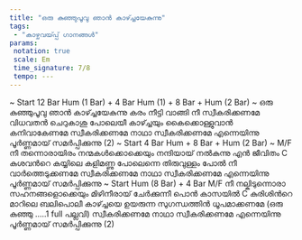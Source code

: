 ```yaml
---
title: "ഒരു കുഞ്ഞുപൂവു ഞാന്‍ കാഴ്ച്ചയേകുന്നു"
tags:
 - "കാഴ്ചവയ്‍പ്പ് ഗാനങ്ങൾ"
params:
 notation: true
 scale: Em
 time_signature: 7/8
 tempo: ---
---
```


~ Start 12 Bar Hum (1 Bar) + 4 Bar Hum (1) + 8 Bar + Hum (2 Bar) ~
ഒരു കുഞ്ഞുപൂവു ഞാന്‍ കാഴ്ച്ചയേകുന്നു
കരം നീട്ടി വാങ്ങി നീ സ്വീകരിക്കണമേ
വിധവതന്‍ ചെറുകാശു പോലെയീ കാഴ്ച്ചയും
കൈക്കൊള്ളുവാന്‍ കനിവാകേണമേ
സ്വീകരിക്കണമേ നാഥാ സ്വീകരിക്കണമേ
എന്നെയിന്നു പൂര്‍ണ്ണമായ് സമര്‍പ്പിക്കുന്നു (2)
~ Start 4 Bar Hum + 8 Bar + Hum (2 Bar) ~
M/F
നീ തന്നൊരായിരം നന്മകള്‍ക്കൊക്കെയും
നന്ദിയായ് നല്‍കുന്നു എന്‍ ജീവിതം
C
കുശവന്‍റെ കയ്യിലെ കളിമണ്ണു പോലെന്നെ
തിരുവുള്ളം പോല്‍ നീ വാര്‍ത്തെടുക്കണമേ
സ്വീകരിക്കണമേ നാഥാ സ്വീകരിക്കണമേ
എന്നെയിന്നു പൂര്‍ണ്ണമായ് സമര്‍പ്പിക്കുന്നു
~ Start Hum (8 Bar) + 4 Bar
M/F
നീ നല്കിടുന്നൊരാ സഹനങ്ങളൊക്കെയും
മിഴിനീരായ് ചേര്‍ക്കുന്നീ പൊന്‍ കാസയില്‍
C
കുരിശിന്‍റെ മാറിലെ ബലിപൊലീ കാഴ്ച്ചയെ
ഉയരുന്ന സുഗന്ധത്തിന്‍ ധൂപമാക്കണമേ
(ഒരു കുഞ്ഞു .....1 full പല്ലവി)
സ്വീകരിക്കണമേ നാഥാ സ്വീകരിക്കണമേ
എന്നെയിന്നു പൂര്‍ണ്ണമായ് സമര്‍പ്പിക്കുന്നു (2)